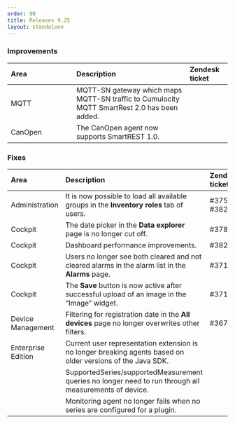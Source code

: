 ```yaml
---
order: 90
title: Releases 9.25
layout: standalone
---
```


### Improvements

<table>
<col width = 150>
<thead>
<tr>
<th style="text-align:left">Area</th>
<th style="text-align:left">Description</th>
<th style="text-align:left">Zendesk ticket</th>
</tr>
</thead>
<tbody>
<tr>
<td style="text-align:left">MQTT</td>
<td style="text-align:left">MQTT-SN gateway which maps MQTT-SN traffic to Cumulocity MQTT SmartRest 2.0 has been added.</td>
<td>&nbsp;</td>
</tr>
<tr>
<td style="text-align:left">CanOpen</td>
<td style="text-align:left">The CanOpen agent now supports SmartREST 1.0.</td>
<td>&nbsp;</td>
</tr>
</tbody>
</table>


### Fixes

<table>
<colgroup><col width="150">
</colgroup><thead>
<tr>
<th style="text-align:left">Area</th>
<th style="text-align:left">Description</th>
<th style="text-align:left">Zendesk ticket</th>
</tr>
</thead>
<tbody>
<tr>
<td style="text-align:left">Administration</td>
<td style="text-align:left">It is now possible to load all available groups in the <strong>Inventory roles</strong> tab of users. </td>
<td>#37520, #38259 </td>
</tr>
<tr>
<td style="text-align:left">Cockpit</td>
<td style="text-align:left">The date picker in the <strong>Data explorer</strong> page is no longer cut off.</td>
<td>#37885</td>
</tr>
<tr>
<td style="text-align:left">Cockpit</td>
<td style="text-align:left">Dashboard performance improvements.</td>
<td>#38291</td>
</tr>
<tr>
<td style="text-align:left">Cockpit</td>
<td style="text-align:left">Users no longer see both cleared and not cleared alarms in the alarm list in the <strong>Alarms</strong> page.</td>
<td style="text-align:left">#37106</td>
</tr>
<tr>
<td style="text-align:left">Cockpit</td>
<td style="text-align:left">The <strong>Save</strong> button is now active after successful upload of an image in the “Image” widget.</td>
<td style="text-align:left">#37156</td>
</tr>
<tr>
<td style="text-align:left">Device Management</td>
<td style="text-align:left">Filtering for registration date in the <strong>All devices</strong> page no longer overwrites other filters.</td>
<td style="text-align:left">#36764</td>
</tr>
<tr>
<td style="text-align:left">Enterprise Edition</td>
<td style="text-align:left">Current user representation extension is no longer breaking agents based on older versions of the Java SDK.</td>
<td>&nbsp;</td>
</tr>
<tr>
<td style="text-align:left">&nbsp;</td>
<td style="text-align:left">SupportedSeries/supportedMeasurement queries no longer need to run through all measurements of device.</td>
<td>&nbsp; </td>
</tr>
<tr>
<td style="text-align:left">&nbsp;</td>
<td style="text-align:left">Monitoring agent no longer fails when no series are configured for a plugin.</td>
<td>&nbsp; </td>
</tr>
</tbody>
</table>

